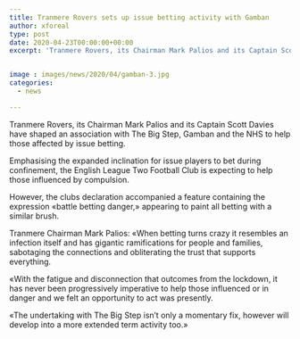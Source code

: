```yaml
---
title: Tranmere Rovers sets up issue betting activity with Gamban
author: xforeal 
type: post
date: 2020-04-23T00:00:00+00:00
excerpt: 'Tranmere Rovers, its Chairman Mark Palios and its Captain Scott Davies have framed an organization with The Big Step, Gamban and the NHS to help those affected by issue gambling '


image : images/news/2020/04/gamban-3.jpg
categories:
  - news

---
```

Tranmere Rovers, its Chairman Mark Palios and its Captain Scott Davies have shaped an association with The Big Step, Gamban and the NHS to help those affected by issue betting. 

Emphasising the expanded inclination for issue players to bet during confinement, the English League Two Football Club is expecting to help those influenced by compulsion. 

However, the clubs declaration accompanied a feature containing the expression &#171;battle betting danger,&#187; appearing to paint all betting with a similar brush. 

Tranmere Chairman Mark Palios: &#171;When betting turns crazy it resembles an infection itself and has gigantic ramifications for people and families, sabotaging the connections and obliterating the trust that supports everything. 

&#171;With the fatigue and disconnection that outcomes from the lockdown, it has never been progressively imperative to help those influenced or in danger and we felt an opportunity to act was presently. 

&#171;The undertaking with The Big Step isn&#8217;t only a momentary fix, however will develop into a more extended term activity too.&#187;